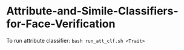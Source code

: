 # Attribute-and-Simile-Classifiers-for-Face-Verification

To run attribute classifier:
`bash run_att_clf.sh <Trait>`